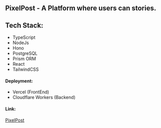 ## PixelPost - A Platform where users can stories.

## Tech Stack:
- TypeScript
- NodeJs
- Hono
- PostgreSQL
- Prism ORM
- React
- TailwindCSS

#### Deployment:
- Vercel (FrontEnd)
- Cloudflare Workers (Backend)

#### Link:
  [PixelPost](pixelpost.vercel.app)
